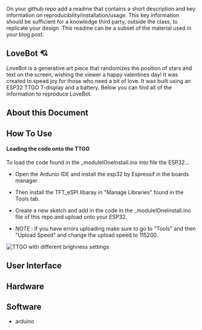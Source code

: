 On your github repo add a readme that contains a short description and key information on reproducibility/installation/usage. 
This key information should be sufficient for a knowledge third party, outside the class, to replicate your design. 
This readme can be a subset of the material used in your blog post.
## LoveBot 💘
LoveBot is a generative art piece that randomizes the position of stars and text on the screen, wishing the viewer a happy valentines day! It was created to spead joy for those who need a bit of love. It was built using an ESP32 TTGO T-display and a battery. Below you can find all of the information to reproduce LoveBot.

## About this Document


## How To Use

#### Loading the code onto the TTGO

To load the code found in the _moduleIOneInstall.ino into file the ESP32...
- Open the Ardunio IDE and install the esp32 by Espressif in the boards manager
- Then install the TFT_eSPI libaray in "Manage Libraries" found in the Tools tab.

- Create a new sketch and add in the code in the _moduleIOneInstall.ino file of this repo and upload onto your ESP32. 
- *NOTE* : If you have errors uploading make sure to go to "Tools" and then "Upload Speed" and change the upload speed to 115200.
   



![TTGO with different brighness settings](https://github.com/kyarasto/Module_One/assets/113846467/f01b6ae2-dde7-4938-b8f7-2270715dc31d)

## User Interface




## Hardware


## Software
- arduino 
